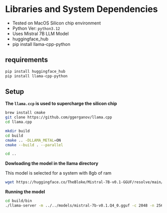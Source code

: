 # Libraries and System Dependencies

- Tested on MacOS Silicon chip environment
- Python Ver: ```python3.12```
- Uses Mistral 7B LLM Model
- huggingface_hub
- pip install llama-cpp-python

## requirements

```bash
pip install huggingface_hub
pip install llama-cpp-python
```

## Setup 



**The ```llama.ccp``` is used to supercharge the silicon chip**

```bash
brew install cmake
git clone https://github.com/ggerganov/llama.cpp
cd llama.cpp

mkdir build
cd build
cmake .. -DLLAMA_METAL=ON
cmake --build . --parallel

cd ..
```

**Dowloading the model in the llama directory**

This model is selected for a system with 8gb of ram
```bash
wget https://huggingface.co/TheBloke/Mistral-7B-v0.1-GGUF/resolve/main/mistral-7b-v0.1.Q4_0.gguf -P ./models

```

**Running the model**
```bash
cd build/bin
./llama-server -m ../../models/mistral-7b-v0.1.Q4_0.gguf -c 2048 -n 256 --threads 8 --n-gpu-layers 50
```
